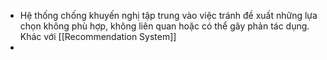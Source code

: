 - Hệ thống chống khuyến nghị tập trung vào việc tránh đề xuất những lựa chọn không phù hợp, không liên quan hoặc có thể gây phản tác dụng. Khác với [[Recommendation System]]
- 